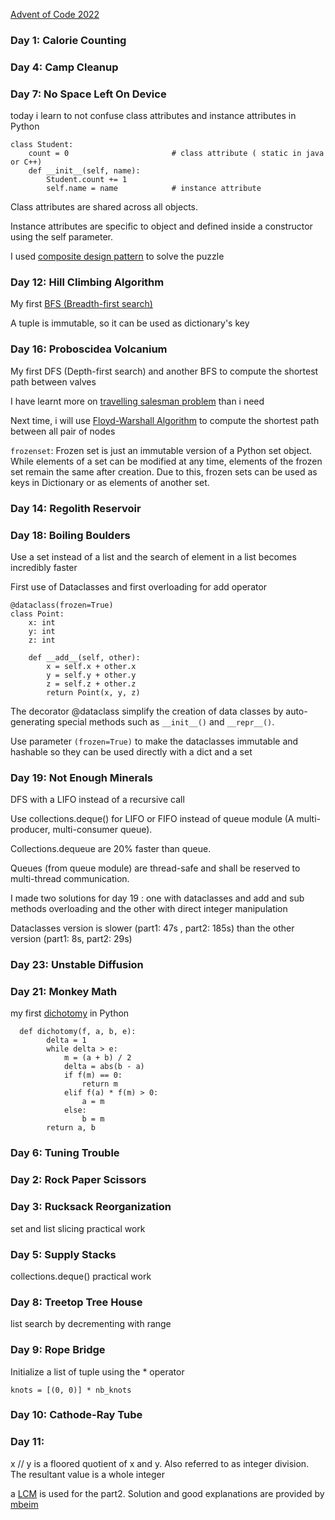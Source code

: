 [Advent of Code 2022][aoc-about]

### Day 1: Calorie Counting 

### Day 4: Camp Cleanup

### Day 7: No Space Left On Device
today i learn to not confuse class attributes and instance attributes in Python
```
class Student:
    count = 0                       # class attribute ( static in java or C++)
    def __init__(self, name):
        Student.count += 1   
        self.name = name            # instance attribute
```
Class attributes are shared across all objects.

Instance attributes are specific to object and defined inside a constructor using the self parameter.

I used [composite design pattern][composite design pattern] to solve the puzzle

### Day 12: Hill Climbing Algorithm
My first [BFS (Breadth-first search)][graph]

A tuple is immutable, so it can be used as dictionary's key

### Day 16: Proboscidea Volcanium
My first DFS (Depth-first search) and another BFS to compute the shortest path between valves

I have learnt more on [travelling salesman problem][travelling salesman] than i need 

Next time, i will use [Floyd-Warshall Algorithm][graph algorithms] to compute the shortest path between all pair of nodes 

`frozenset`: Frozen set is just an immutable version of a Python set object. While elements of a set can be modified at any time, elements of the frozen set remain the same after creation.
Due to this, frozen sets can be used as keys in Dictionary or as elements of another set.

### Day 14: Regolith Reservoir

### Day 18: Boiling Boulders
Use a set instead of a list and the search of element in a list becomes incredibly faster

First use of Dataclasses and first overloading for add operator
```
@dataclass(frozen=True)
class Point:
    x: int
    y: int
    z: int

    def __add__(self, other):
        x = self.x + other.x
        y = self.y + other.y
        z = self.z + other.z
        return Point(x, y, z)
```
The decorator @dataclass simplify the creation of data classes by auto-generating special 
methods such as `__init__()` and `__repr__()`. 

Use parameter `(frozen=True)` to make the dataclasses immutable and hashable so they can be used directly 
with a dict and a set

### Day 19: Not Enough Minerals
DFS with a LIFO instead of a recursive call

Use collections.deque() for LIFO or FIFO instead of queue module (A multi-producer, multi-consumer queue).

Collections.dequeue are 20% faster than queue. 

Queues (from queue module) are thread-safe and shall be reserved to multi-thread communication. 

I made two solutions for day 19 : one with dataclasses and add and sub methods overloading
and the other with direct integer manipulation

Dataclasses version is slower (part1: 47s , part2: 185s) than the other version (part1: 8s, part2: 29s)

### Day 23: Unstable Diffusion

### Day 21: Monkey Math
my first [dichotomy][dichotomy] in Python
```
  def dichotomy(f, a, b, e):
        delta = 1
        while delta > e:
            m = (a + b) / 2
            delta = abs(b - a)
            if f(m) == 0:
                return m
            elif f(a) * f(m) > 0:
                a = m
            else:
                b = m
        return a, b
```

### Day 6: Tuning Trouble

### Day 2: Rock Paper Scissors

### Day 3: Rucksack Reorganization
set and list slicing practical work

### Day 5: Supply Stacks
collections.deque() practical work

### Day 8: Treetop Tree House
list search by decrementing with range 

### Day 9: Rope Bridge
Initialize a list of tuple using the * operator
```
knots = [(0, 0)] * nb_knots
```

### Day 10: Cathode-Ray Tube

### Day 11:

x // y  is a floored quotient of x and y. Also referred to as integer division. 
The resultant value is a whole integer

a [LCM][LCM] is used for the part2. Solution and good explanations are provided by [mbeim][mbeim day11]


[aoc-about]:   https://adventofcode.com/2022/about
[composite design pattern]: https://refactoring.guru/design-patterns/composite/python/example#lang-features
[graph]: https://zestedesavoir.com/tutoriels/681/a-la-decouverte-des-algorithmes-de-graphe/727_bases-de-la-theorie-des-graphes/3352_graphes-et-representation-de-graphe/
[travelling salesman]: https://interstices.info/le-probleme-du-voyageur-de-commerce/
[graph algorithms]: https://iq.opengenus.org/list-of-graph-algorithms/
[dichotomy]: https://cpge.frama.io/fiches-cpge/Python/R%C3%A9solution%20f%28x%29%3D0/Dichotomie/
[LCM]: https://en.wikipedia.org/wiki/Least_common_multiple
[mbeim day11]: https://github.com/mebeim/aoc/tree/master/2022#day-11---monkey-in-the-middle